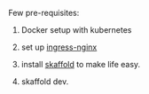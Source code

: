 Few pre-requisites:

1. Docker setup with kubernetes
2. set up <a href="https://kubernetes.github.io/ingress-nginx/deploy/">ingress-nginx</a>
3. install <a href="https://skaffold.dev/docs/install/">skaffold</a> to make life easy.

4. skaffold dev.
